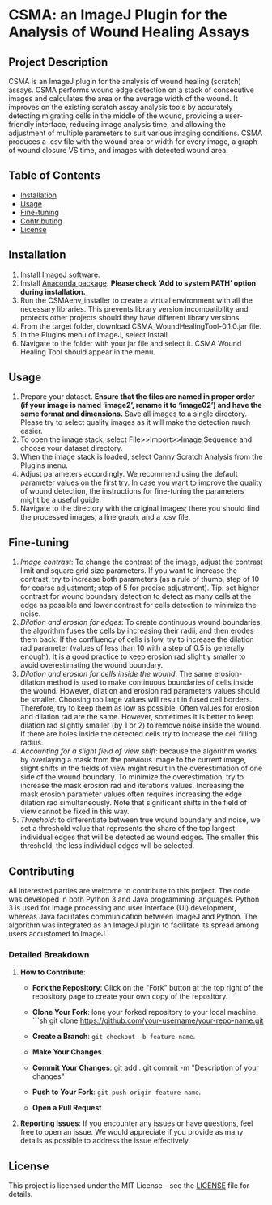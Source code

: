 # CSMA: an ImageJ Plugin for the Analysis of Wound Healing Assays

## Project Description
CSMA is an ImageJ plugin for the analysis of wound healing (scratch) assays. CSMA performs wound edge detection on a stack of consecutive images and calculates the area or the average width of the wound. It improves on the existing scratch assay analysis tools by accurately detecting migrating cells in the middle of the wound, providing a user-friendly interface, reducing image analysis time, and allowing the adjustment of multiple parameters to suit various imaging conditions. CSMA produces a .csv file with the wound area or width for every image, a graph of wound closure VS time, and images with detected wound area.


## Table of Contents
- [Installation](#installation)
- [Usage](#usage)
- [Fine-tuning](#fine-tuning)
- [Contributing](#contributing)
- [License](#license)


## Installation
1.	Install [ImageJ software](https://imagej.net/downloads).
2.	Install [Anaconda package](https://docs.anaconda.com/free/anaconda/install/index.html). **Please check ‘Add to system PATH’ option during installation.**
3.	Run the CSMAenv_installer to create a virtual environment with all the necessary libraries. This prevents library version incompatibility and protects other projects should they have different library versions.
4.	From the target folder, download CSMA_WoundHealingTool-0.1.0.jar file.
5.	In the Plugins menu of ImageJ, select Install.
6.	Navigate to the folder with your jar file and select it. CSMA Wound Healing Tool should appear in the menu.


## Usage
1.	Prepare your dataset. **Ensure that the files are named in proper order (if your image is named ‘image2’, rename it to ‘image02’) and have the same format and dimensions.** Save all images to a single directory. Please try to select quality images as it will make the detection much easier.
2.	To open the image stack, select File>>Import>>Image Sequence and choose your dataset directory.
3.	When the image stack is loaded, select Canny Scratch Analysis from the Plugins menu.
4.	Adjust parameters accordingly. We recommend using the default parameter values on the first try. In case you want to improve the quality of wound detection, the instructions for fine-tuning the parameters might be a useful guide.
5.	Navigate to the directory with the original images; there you should find the processed images, a line graph, and a .csv file.


## Fine-tuning
1. *Image contrast*: To change the contrast of the image, adjust the contrast limit and square grid size parameters. If you want to increase the contrast, try to increase both parameters (as a rule of thumb, step of 10 for coarse adjustment; step of 5 for precise adjustment). Tip: set higher contrast for wound boundary detection to detect as many cells at the edge as possible and lower contrast for cells detection to minimize the noise.
2. *Dilation and erosion for edges*: To create continuous wound boundaries, the algorithm fuses the cells by increasing their radii, and then erodes them back. If the confluency of cells is low, try to increase the dilation rad parameter (values of less than 10 with a step of 0.5 is generally enough). It is a good practice to keep erosion rad slightly smaller to avoid overestimating the wound boundary.
3. *Dilation and erosion for cells inside the wound*: The same erosion-dilation method is used to make continuous boundaries of cells inside the wound. However, dilation and erosion rad parameters values should be smaller. Choosing too large values will result in fused cell borders. Therefore, try to keep them as low as possible. Often values for erosion and dilation rad are the same. However, sometimes it is better to keep dilation rad slightly smaller (by 1 or 2) to remove noise inside the wound.  
If there are holes inside the detected cells try to increase the cell filling radius. 
4. *Accounting for a slight field of view shift*: because the algorithm works by overlaying a mask from the previous image to the current image, slight shifts in the fields of view might result in the overestimation of one side of the wound boundary. To minimize the overestimation, try to increase the mask erosion rad and iterations values. Increasing the mask erosion parameter values often requires increasing the edge dilation rad simultaneously. Note that significant shifts in the field of view cannot be fixed in this way. 
5. *Threshold*: to differentiate between true wound boundary and noise, we set a threshold value that represents the share of the top largest individual edges that will be detected as wound edges. The smaller this threshold, the less individual edges will be selected. 


## Contributing
All interested parties are welcome to contribute to this project. The code was developed in both Python 3 and Java programming languages. Python 3 is used for image processing and user interface (UI) development, whereas Java facilitates communication between ImageJ and Python. The algorithm was integrated as an ImageJ plugin to facilitate its spread among users accustomed to ImageJ.

### Detailed Breakdown

1. **How to Contribute**:
   - **Fork the Repository**: Click on the "Fork" button at the top right of the repository page to create your own copy of the repository. 
   - **Clone Your Fork**: lone your forked repository to your local machine. ```sh git clone https://github.com/your-username/your-repo-name.git
   - **Create a Branch**: `git checkout -b feature-name`.
   - **Make Your Changes**.
   - **Commit Your Changes**: 
git add .
git commit -m "Description of your changes"


   - **Push to Your Fork**: `git push origin feature-name`.
   - **Open a Pull Request**.

2. **Reporting Issues**:
If you encounter any issues or have questions, feel free to open an issue. We would appreciate if you provide as many details as possible to address the issue effectively.


## License
This project is licensed under the MIT License - see the [LICENSE](https://mit-license.org/) file for details.
